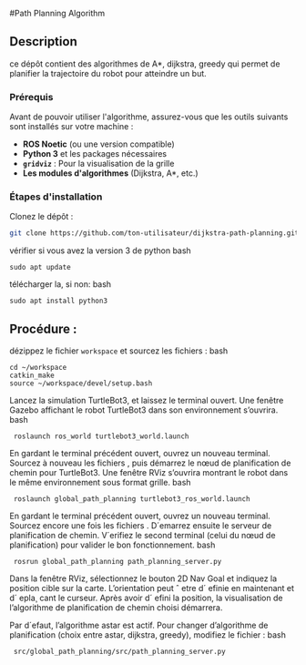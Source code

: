#Path Planning Algorithm

## Description

ce dépôt contient des algorithmes de A*, dijkstra, greedy qui permet de planifier la trajectoire du robot pour atteindre un but.

### Prérequis
Avant de pouvoir utiliser l'algorithme, assurez-vous que les outils suivants sont installés sur votre machine :

- **ROS Noetic** (ou une version compatible)
- **Python 3** et les packages nécessaires
- **`gridviz`** : Pour la visualisation de la grille
- **Les modules d'algorithmes** (Dijkstra, A*, etc.)

### Étapes d'installation

Clonez le dépôt :
   ```bash
   git clone https://github.com/ton-utilisateur/dijkstra-path-planning.git
```
vérifier si vous avez la version 3 de python 
bash
```
sudo apt update
```
télécharger la, si non:
bash
```
sudo apt install python3
```

## Procédure :

dézippez le fichier `workspace` et sourcez les fichiers :
bash
```
cd ~/workspace
catkin_make
source ~/workspace/devel/setup.bash
```

Lancez la simulation TurtleBot3, et laissez le terminal ouvert. Une fenêtre Gazebo affichant le robot
 TurtleBot3 dans son environnement s’ouvrira.
 bash
```
 roslaunch ros_world turtlebot3_world.launch
```
 En gardant le terminal précédent ouvert, ouvrez un nouveau terminal. Sourcez à nouveau les fichiers
 , puis démarrez le nœud de planification de chemin pour TurtleBot3. Une fenêtre RViz
 s’ouvrira montrant le robot dans le même environnement sous format grille.
 bash
```
 roslaunch global_path_planning turtlebot3_ros_world.launch
```
 En gardant le terminal précédent ouvert, ouvrez un nouveau terminal. Sourcez encore une fois les
 fichiers . D´emarrez ensuite le serveur de planification de chemin. V´erifiez le second
 terminal (celui du nœud de planification) pour valider le bon fonctionnement.
 bash
```
 rosrun global_path_planning path_planning_server.py
```
 Dans la fenêtre RViz, sélectionnez le bouton 2D Nav Goal et indiquez la position cible sur la carte.
 L’orientation peut ˆ etre d´ efinie en maintenant et d´ epla¸ cant le curseur. Après avoir d´ efini la position,
 la visualisation de l’algorithme de planification de chemin choisi démarrera.
 
Par d´efaut, l’algorithme astar est actif. Pour changer d’algorithme de planification (choix entre
 astar, dijkstra, greedy), modifiez le fichier :
 bash
```
 src/global_path_planning/src/path_planning_server.py
```
